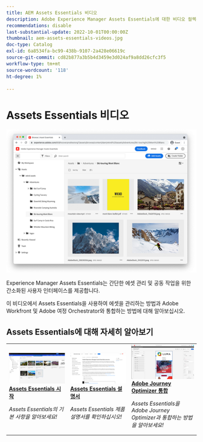 ```yaml
---
title: AEM Assets Essentials 비디오
description: Adobe Experience Manager Assets Essentials에 대한 비디오 컬렉션
recommendations: disable
last-substantial-update: 2022-10-01T00:00:00Z
thumbnail: aem-assets-essentials-videos.jpg
doc-type: Catalog
exl-id: 6a8534fa-bc99-438b-9107-2a428e06619c
source-git-commit: cd82b877a3b5b4d3459e3d024af9a8dd26cfc3f5
workflow-type: tm+mt
source-wordcount: '118'
ht-degree: 1%

---
```


# Assets Essentials 비디오

![Assets Essentials](./assets/overview/hero.png)

Experience Manager Assets Essentials는 간단한 에셋 관리 및 공동 작업을 위한 간소화된 사용자 인터페이스를 제공합니다.

이 비디오에서 Assets Essentials을 사용하여 에셋을 관리하는 방법과 Adobe Workfront 및 Adobe 여정 Orchestrator와 통합하는 방법에 대해 알아보십시오.

## Assets Essentials에 대해 자세히 알아보기

<table>
<td>
   <a href="./basics/managing.md">
   <img alt="Assets Essentials 시작" src="./assets/overview/getting-started.png" />
   </a>
   <div>
      <a href="./basics/managing.md">
      <strong>Assets Essentials 시작</strong>
      </a>
   </div>
   <p>
      <em>Assets Essentials의 기본 사항을 알아보세요!</em>
   </p>
</td>
<td>
   <a href="https://experienceleague.adobe.com/docs/experience-manager-assets-essentials/help/introduction.html">
   <img alt="Assets Essentials 설명서" src="./assets/overview/assets-essentials-docs.png"/>
   </a>
   <div>
      <a href="https://experienceleague.adobe.com/docs/experience-manager-assets-essentials/help/introduction.html">
      <strong>Assets Essentials 설명서</strong>
      </a>
   </div>
   <p>
      <em>Assets Essentials 제품 설명서를 확인하십시오!</em>
   <p>
</td>
<td>
   <a href="https://experienceleague.adobe.com/docs/journey-optimizer-learn/tutorials/create-messages/create-email-content-with-the-message-editor.html?lang=ko-KR">
   <img alt="Adobe Journey Optimizer 및 Assets Essentials" src="./assets/overview/adobe-journey-optimizer.png" />
   </a>
   <div>
      <a href="https://experienceleague.adobe.com/docs/journey-optimizer-learn/tutorials/create-messages/create-email-content-with-the-message-editor.html?lang=ko-KR">
      <strong>Adobe Journey Optimizer 통합</strong>
      </a>
   </div>
   <p>
      <em>Assets Essentials을 Adobe Journey Optimizer과 통합하는 방법을 알아보세요!</em>
   <p>
</td>
</table>
